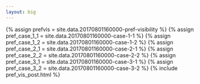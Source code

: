 ```yaml
---
layout: big
---
```

{% assign prefvis = site.data.20170801160000-pref-visibility %}
{% assign pref_case_1_1 = site.data.20170801160000-case-1-1 %}
{% assign pref_case_1_2 = site.data.20170801160000-case-1-2 %}
{% assign pref_case_2_1 = site.data.20170801160000-case-2-1 %}
{% assign pref_case_2_2 = site.data.20170801160000-case-2-2 %}
{% assign pref_case_3_1 = site.data.20170801160000-case-3-1 %}
{% assign pref_case_3_2 = site.data.20170801160000-case-3-2 %}
{% include pref_vis_post.html %}

